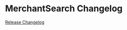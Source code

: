 # MerchantSearch Changelog

[Release Changelog](https://github.com/spryker/merchant-search/releases)
